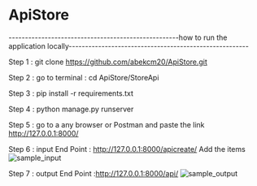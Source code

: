 # ApiStore

----------------------------------------------------how to run the application locally-------------------------------------------------------

Step 1 :   git clone https://github.com/abekcm20/ApiStore.git

Step 2 :   go to terminal :   cd ApiStore/StoreApi

Step 3 :   pip install -r requirements.txt 

Step 4 :   python manage.py runserver

Step 5 :   go to a any browser or Postman and paste the link http://127.0.0.1:8000/

Step 6 :   input
           End Point : http://127.0.0.1:8000/apicreate/
           Add the items
           ![sample_input](https://user-images.githubusercontent.com/74650961/119217942-46a97380-bafb-11eb-8f31-57a8d999fd85.png)
           
           
Step 7 :   output
           End Point :http://127.0.0.1:8000/api/
           ![sample_output](https://user-images.githubusercontent.com/74650961/119254583-b8092500-bbd4-11eb-9859-d4a40ce77bbe.png)



           
